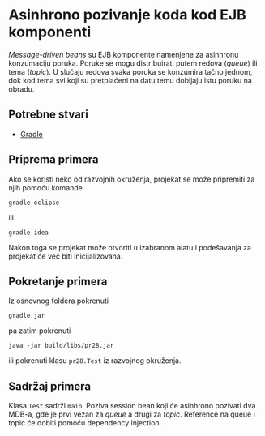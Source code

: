 # Asinhrono pozivanje koda kod EJB komponenti

*Message-driven beans* su EJB komponente namenjene za asinhronu konzumaciju
poruka. Poruke se mogu distribuirati putem redova (*queue*) ili tema
(*topic*). U slučaju redova svaka poruka se konzumira tačno jednom, dok
kod tema svi koji su pretplaćeni na datu temu dobijaju istu poruku na obradu.

## Potrebne stvari

* [Gradle](https://gradle.org)

## Priprema primera

Ako se koristi neko od razvojnih okruženja, projekat se može pripremiti 
za njih pomoću komande

`gradle eclipse`

ili 

`gradle idea`

Nakon toga se projekat može otvoriti u izabranom alatu i podešavanja za 
projekat će već biti inicijalizovana.

## Pokretanje primera

Iz osnovnog foldera pokrenuti

`gradle jar`

pa zatim pokrenuti

`java -jar build/libs/pr28.jar`

ili pokrenuti klasu `pr28.Test` iz razvojnog okruženja.

## Sadržaj primera

Klasa `Test` sadrži `main`. Poziva session bean koji će asinhrono pozivati
dva MDB-a, gde je prvi vezan za *queue* a drugi za *topic*. Reference na
queue i topic će dobiti pomoću dependency injection.
